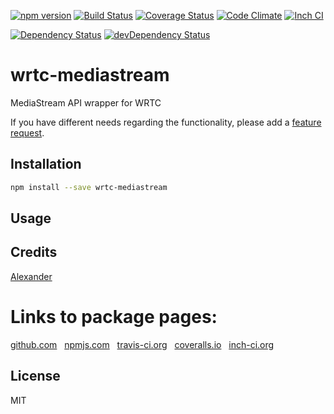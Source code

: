 [![npm version](https://badge.fury.io/js/wrtc-mediastream.svg)](http://badge.fury.io/js/wrtc-mediastream)
[![Build Status](https://travis-ci.org/alykoshin/wrtc-mediastream.svg)](https://travis-ci.org/alykoshin/wrtc-mediastream)
[![Coverage Status](https://coveralls.io/repos/alykoshin/wrtc-mediastream/badge.svg?branch=master&service=github)](https://coveralls.io/github/alykoshin/wrtc-mediastream?branch=master)
[![Code Climate](https://codeclimate.com/github/alykoshin/wrtc-mediastream/badges/gpa.svg)](https://codeclimate.com/github/alykoshin/wrtc-mediastream)
[![Inch CI](https://inch-ci.org/github/alykoshin/wrtc-mediastream.svg?branch=master)](https://inch-ci.org/github/alykoshin/wrtc-mediastream)

[![Dependency Status](https://david-dm.org/alykoshin/wrtc-mediastream/status.svg)](https://david-dm.org/alykoshin/wrtc-mediastream#info=dependencies)
[![devDependency Status](https://david-dm.org/alykoshin/wrtc-mediastream/dev-status.svg)](https://david-dm.org/alykoshin/wrtc-mediastream#info=devDependencies)


# wrtc-mediastream

MediaStream API wrapper for WRTC 


If you have different needs regarding the functionality, please add a [feature request](https://github.com/alykoshin/wrtc-mediastream/issues).


## Installation

```sh
npm install --save wrtc-mediastream
```

## Usage


## Credits
[Alexander](https://github.com/alykoshin/)


# Links to package pages:

[github.com](https://github.com/alykoshin/wrtc-mediastream) &nbsp; [npmjs.com](https://www.npmjs.com/package/wrtc-mediastream) &nbsp; [travis-ci.org](https://travis-ci.org/alykoshin/wrtc-mediastream) &nbsp; [coveralls.io](https://coveralls.io/github/alykoshin/wrtc-mediastream) &nbsp; [inch-ci.org](https://inch-ci.org/github/alykoshin/wrtc-mediastream)


## License

MIT
